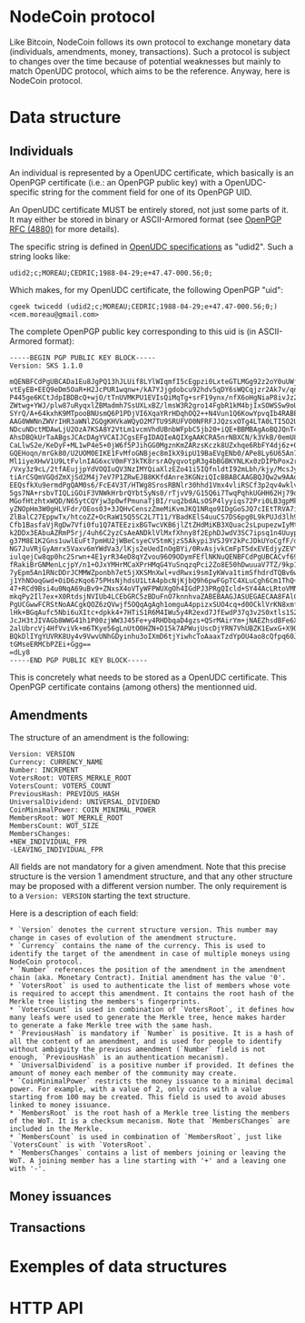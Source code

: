# NodeCoin protocol

Like Bitcoin, NodeCoin follows its own protocol to exchange monetary data (individuals, amendments, money, transactions). Such a protocol is subject to changes over the time because of potential weaknesses but mainly to match OpenUDC protocol, which aims to be the reference. Anyway, here is NodeCoin protocol.

# Data structure

## Individuals

An individual is represented by a OpenUDC certificate, which basically is an OpenPGP certificate (i.e.: an OpenPGP public key) with a OpenUDC-specific string for the comment field for one of its OpenPGP UID.

An OpenUDC certificate MUST be entirely stored, not just some parts of it. It may either be stored in binary or ASCII-Armored format (see [OpenPGP RFC (4880)](http://tools.ietf.org/html/rfc4880) for more details).

The specific string is defined in [OpenUDC specifications](https://github.com/Open-UDC/open-udc/blob/master/docs/OpenUDC_Authentication_Mechanisms.draft.txt#L164) as "udid2". Such a string looks like:

	udid2;c;MOREAU;CEDRIC;1988-04-29;e+47.47-000.56;0;

Which makes, for my OpenUDC certificate, the following OpenPGP "uid":

	cgeek twicedd (udid2;c;MOREAU;CEDRIC;1988-04-29;e+47.47-000.56;0;) <cem.moreau@gmail.com>

The complete OpenPGP public key corresponding to this uid is (in ASCII-Armored format):

	-----BEGIN PGP PUBLIC KEY BLOCK-----
	Version: SKS 1.1.0

	mQENBFCdPgUBCADa1Eu8JgPQ13hJLUif8LYlWIqmfI5cEgpzi0LxteGTLMGg92z2oY0uUWjy
	vtEyEB+EEQ9eDm5OaR+H2JcPUR1wqnw+/kA7YJjgdobcu92hdv5qDY6sWQCqjzr2Ak7v/qnm
	P445ge6KCtJdpIBDBcQ+wjO/tTnUVMKPU1EVIsQiMqTg+srF19ynx/nfX6oHgNiaP8ivJz2C
	ZWtwg+YWJ/plw87uRyqxlZBMadmh7SsUXLxBZ/lmsW3R2gro14FgbR1kM4bjIxSOWSSw9oUA
	SYrQ/A+64kxhK9MTpooBNUsmQ6P1PDjVI6XqaYRrHDqhOQ2++N4Vun1Q6KowYpvqIb4RABEB
	AAG0WWNnZWVrIHR3aWNlZGQgKHVkaWQyO2M7TU9SRUFVO0NFRFJJQzsxOTg4LTA0LTI5O2Ur
	NDcuNDctMDAwLjU2OzA7KSA8Y2VtLm1vcmVhdUBnbWFpbC5jb20+iQE+BBMBAgAoBQJQnT4F
	AhsDBQkUrTaABgsJCAcDAgYVCAIJCgsEFgIDAQIeAQIXgAAKCRA5nrNBXCN/k3VkB/0emU8L
	CaLlwS2e/KeDyF+ML1wP4e5+0jW6f5PJihGG0MgznKmZARzsKczk8UZxhqe6RbFY4dj6z+0X
	GQEHoqn/mrGk80/U2UOM0EIKE1FvMfoGNBjec8mIkX9ipU19BaEVgENb0/APe8Ly6U65An7/
	Ml1iyeXHwV1U9LtFvlnIAG6xcV0mFY3kTK8rsrAOyqvotpR3g4bBGBKYNLKx0zDIPbPox2rm
	/Vxy3z9cL/2tfAEujjpYdVOQIuQV3NzIMYQiaXlzEZo41i5IQfnldtI92mLbh/kjy/McsJyE
	tiArCSQmVGQdZmXjSd2M4j7eV7P1ZRwEJB8KKfdAnre3KGNziQIcBBABCAAGBQJQw2w9AAoJ
	EEQsfkXu9ermdPgQAM0s6/FcE4V3T/HTWg8SrosRBNlr30hhd1Vmx4vliRSCf3p2qv4wklve
	5gs7NA+rsbvTIQLiGOiF3VNWkHrbrQYbtSyNs0/rTjvV9/G15Q6i7TwqPqhkUGHH62Hj79oI
	MGofHtzhtxWQD/N65ytCQYjw3p0wfPmunaTjBI/ruq2bdALsOSP4lyyiqs72Pri0LB3gpMkU
	yZNOpHm3W0gHLVFdr/OEos03+3JQHvCenszZmeMiKvmJKQ1NRqo9IDgGoSJQ7cIEtTRVA7i3
	ZlBalC27EppwTx/htcoZZ+OcRaW15Q5SC2L7T11/YBadKElS4uuCS7DS6pg0L9kPUJd3lh9P
	Cfb1BasfaVjRgDw7Vfi0fu1Q7ATEEzixBGTwcVKB6jlZtZHdMiKB3XQuac2sLpupezwIyMt6
	k2DDx3EAbuAZRmP5rj/4uh6C2yzCsAeANDklVlMxfXhny8f2EphDJwdV3SC7ipsq1n4UuypN
	g37M8E1K2Gns1uwlEuFt7pmHU2jWBeCsyeCV5tmKjzS5Akypi3VSJ9Y2kPcJDkUYoCgfF/d5
	NG7JuVRjGyAmrx5Vaxv6mYWdVa3/lKjs2eUedInOgBYi/0RvAsjvkCmFpT5dxEVEdjyZEVYO
	iulqejCw8qp0hc2Srwn+4E1yrR34eD8qYZvou96O9ODymFEflNKNuQENBFCdPgUBCACvf69W
	fRakiBrGNMenLcjpY/n1+OJxYMHrMCaXPrHMqG4YuSnqzqPci2Zo8E50hDwuuaV7TZ/9kp1v
	7yEpm5An1RNcDDrJCMMWZponbh7et5jXKSMnXwl+vdRwxi9smIyKWva1timSfhdrdTQBv6wn
	j1YhNOoqGwd+OiD6zKqo675PHsNjhdsU1LtA4pbcNjKjbQ9h6pwFGpTC4XLuCgh6Cm1ThQ+A
	47+RCd9Bsi4u0NqA69uBv9+ZNxsX4oVTyWFPWUXgOh4IGdPJ3PRgQIcld+SY44AcLRtoVMNA
	mkqPy2Il7ex+X0RtdsjNVIUb4LCEbGRC5zBDuFnO7knnhvaZABEBAAGJASUEGAECAA8FAlCd
	PgUCGwwFCRStNoAACgkQOZ6zQVwjf5OQqAgAgh1omguA4ppizxSUO4cq+d0OCklVrKN8xmfm
	lHk+BGqAufc5Nbi6uXItc+dpkk4+7HTiS1R6M4IWu5y4R2exd7JfEwdP37q3v2S0xtls1S24
	JcJH3tJIVAGb8WWG41h1P00zjWW3J45Fe+y4RHDbqaD4gzs+QSrMAirYm+jNAEZhsdBFe6XQ
	2alUbrcVj4HfVviVk+m6TKye56gLnUtO0HZN+D15k7APWujUscDjYRN7VhUBZK1EwxG+X9OZ
	BQkDlIYgYUVRK8Uy4v9VwvUNhGDyinhu3oIXmD6tjYiwhcToAaaxTzdYpOU4ao8cQfpq60JV
	tGMseERMCbPZEi+Ggg==
	=dLy8
	-----END PGP PUBLIC KEY BLOCK-----

This is concretely what needs to be stored as a OpenUDC certificate. This OpenPGP certificate contains (among others) the mentionned uid.

## Amendments

The structure of an amendment is the following:

	Version: VERSION
	Currency: CURRENCY_NAME
	Number: INCREMENT
	VotersRoot: VOTERS_MERKLE_ROOT
	VotersCount: VOTERS_COUNT
	PreviousHash: PREVIOUS_HASH
	UniversalDividend: UNIVERSAL_DIVIDEND
	CoinMinimalPower: COIN_MINIMAL_POWER
	MembersRoot: WOT_MERKLE_ROOT
	MembersCount: WOT_SIZE
	MembersChanges:
	+NEW_INDIVIDUAL_FPR
	-LEAVING_INDIVIDUAL_FPR

All fields are not mandatory for a given amendment. Note that this precise structure is the version 1 amendment structure, and that any other structure may be proposed with a different version number. The only requirement is to a `Version: VERSION` starting the text structure.

Here is a description of each field:

	* `Version` denotes the current structure version. This number may change in cases of evolution of the amendment structure.
	* `Currency` contains the name of the currency. This is used to identify the target of the amendment in case of multiple moneys using NodeCoin protocol.
	* `Number` references the position of the amendment in the amendment chain (aka. Monetary Contract). Initial amendment has the value '0'.
	* `VotersRoot` is used to authenticate the list of members whose vote is required to accept this amendment. It contains the root hash of the Merkle tree listing the members's fingerprints.
	* `VotersCount` is used in combination of `VotersRoot`, it defines how many leafs were used to generate the Merkle tree, hence makes harder to generate a fake Merkle tree with the same hash.
	* `PreviousHash` is mandatory if `Number` is positive. It is a hash of all the content of an amendment, and is used for people to identify without ambiguity the previous amendment (`Number` field is not enough, `PreviousHash` is an authentication mecanism).
	* `UniversalDividend` is a positive number if provided. It defines the amount of money each member of the community may create.
	* `CoinMinimalPower` restricts the money issuance to a minimal decimal power. For example, with a value of 2, only coins with a value starting from 100 may be created. This field is used to avoid abuses linked to money issuance.
	* `MembersRoot` is the root hash of a Merkle tree listing the members of the WoT. It is a checksum mecanism. Note that `MembersChanges` are included in the Merkle.
	* `MembersCount` is used in combination of `MembersRoot`, just like `VotersCount` is with `VotersRoot`.
	* `MembersChanges` contains a list of members joining or leaving the WoT. A joining member has a line starting with '+' and a leaving one with '-'.

## Money issuances
## Transactions

# Exemples of data structures

# HTTP API